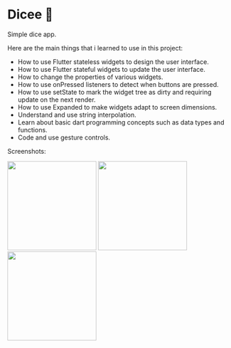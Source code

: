 # Dicee 🎲

Simple dice app.

Here are the main things that i learned to use in this project:

- How to use Flutter stateless widgets to design the user interface.
- How to use Flutter stateful widgets to update the user interface.
- How to change the properties of various widgets.
- How to use onPressed listeners to detect when buttons are pressed.
- How to use setState to mark the widget tree as dirty and requiring update on the next render.
- How to use Expanded to make widgets adapt to screen dimensions.
- Understand and use string interpolation.
- Learn about basic dart programming concepts such as data types and functions.
- Code and use gesture controls.

Screenshots:

<img src="https://github.com/Selmeny/dicee_app/blob/master/images/screenshot_1.png" width="200"> <img src="https://github.com/Selmeny/dicee_app/blob/master/images/screenshot_2.png" width="200"> <img src="https://github.com/Selmeny/dicee_app/blob/master/images/screenshot_3.png" width="200">
